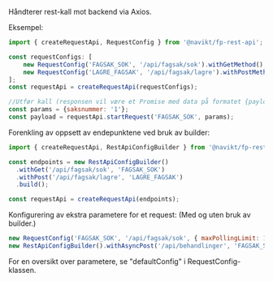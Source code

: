 Håndterer rest-kall mot backend via Axios.

Eksempel:

```javascript
import { createRequestApi, RequestConfig } from '@navikt/fp-rest-api';

const requestConfigs: [
    new RequestConfig('FAGSAK_SOK', '/api/fagsak/sok').withGetMethod(),
    new RequestConfig('LAGRE_FAGSAK', '/api/fagsak/lagre').withPostMethod()
];
const requestApi = createRequestApi(requestConfigs);

//Utfør kall (responsen vil være et Promise med data på formatet {payload: responsdata})
const params = {saksnummer: '1'};
const payload = requestApi.startRequest('FAGSAK_SOK', params);
```

Forenkling av oppsett av endepunktene ved bruk av builder:

```javascript
import { createRequestApi, RestApiConfigBuilder } from '@navikt/fp-rest-api';

const endpoints = new RestApiConfigBuilder()
  .withGet('/api/fagsak/sok', 'FAGSAK_SOK')
  .withPost('/api/fagsak/lagre', 'LAGRE_FAGSAK')
  .build();

const requestApi = createRequestApi(endpoints);
```

Konfigurering av ekstra parametere for et request: (Med og uten bruk av builder.)

```javascript
new RequestConfig('FAGSAK_SOK', '/api/fagsak/sok', { maxPollingLimit: 100 }).withAsyncGetMethod();
new RestApiConfigBuilder().withAsyncPost('/api/behandlinger', 'FAGSAK_SOK', { maxPollingLimit: 100 });
```

For en oversikt over parametere, se "defaultConfig" i RequestConfig-klassen.
